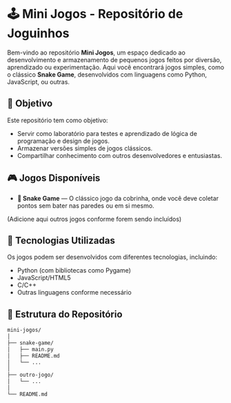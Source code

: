 # 🕹️ Mini Jogos - Repositório de Joguinhos

Bem-vindo ao repositório **Mini Jogos**, um espaço dedicado ao desenvolvimento e armazenamento de pequenos jogos feitos por diversão, aprendizado ou experimentação. Aqui você encontrará jogos simples, como o clássico **Snake Game**, desenvolvidos com linguagens como Python, JavaScript, ou outras.

## 🎯 Objetivo

Este repositório tem como objetivo:

- Servir como laboratório para testes e aprendizado de lógica de programação e design de jogos.
- Armazenar versões simples de jogos clássicos.
- Compartilhar conhecimento com outros desenvolvedores e entusiastas.

## 🎮 Jogos Disponíveis

- **🐍 Snake Game** — O clássico jogo da cobrinha, onde você deve coletar pontos sem bater nas paredes ou em si mesmo.

(Adicione aqui outros jogos conforme forem sendo incluídos)

## 🚀 Tecnologias Utilizadas

Os jogos podem ser desenvolvidos com diferentes tecnologias, incluindo:

- Python (com bibliotecas como Pygame)
- JavaScript/HTML5
- C/C++
- Outras linguagens conforme necessário

## 📁 Estrutura do Repositório

```bash
mini-jogos/
│
├── snake-game/
│   ├── main.py
│   ├── README.md
│   └── ...
│
├── outro-jogo/
│   └── ...
│
└── README.md
